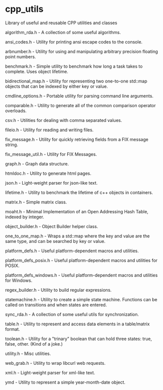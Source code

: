 # cpp_utils
Library of useful and reusable CPP utilities and classes

algorithm_rda.h - A collection of some useful algorithms.

ansi_codes.h - Utility for printing ansi escape codes to the console.

arbnumber.h - Utility for using and manipulating arbitrary precision floating point numbers.

benchmark.h - Simple utility to benchmark how long a task takes to complete. Uses object lifetime.

bidirectional_map.h - Utility for representing two one-to-one std::map objects that can be indexed by either key or value.

cmdline_options.h - Portable utility for parsing command line arguments.

comparable.h - Utility to generate all of the common comparison operator overloads.

csv.h - Utilities for dealing with comma separated values.

fileio.h - Utility for reading and writing files.

fix_message.h - Utility for quickly retrieving fields from a FIX message string.

fix_message_util.h - Utility for FIX Messages.

graph.h - Graph data structure.

htmldoc.h - Utility to generate html pages.

json.h - Light-weight parser for json-like text.

lifetime.h - Utility to benchmark the lifetime of c++ objects in containers.

matrix.h - Simple matrix class.

moaht.h - Minimal Implementation of an Open Addressing Hash Table, indexed by integer.

object_builder.h - Object Builder helper class.

one_to_one_map.h - Wraps a std::map where the key and value are the same type, and can be searched by key or value.

platform_defs.h - Useful platform-dependent macros and utilities.

platform_defs_posix.h - Useful platform-dependent macros and utilities for POSIX.

platform_defs_windows.h - Useful platform-dependent macros and utilities for Windows.

regex_builder.h - Utility to build regular expressions.

statemachine.h - Utility to create a simple state machine. Functions can be called on transitions and when states are entered.

sync_rda.h - A collection of some useful utils for synchronization.

table.h - Utility to represent and access data elements in a table/matrix format.

toolean.h - Utility for a "trinary" boolean that can hold three states: true, false, other.  (Kind of a joke.)

utility.h - Misc utilities.

web_grab.h - Utility to wrap libcurl web requests.

xml.h - Light-weight parser for xml-like text.

ymd - Utility to represent a simple year-month-date object.

